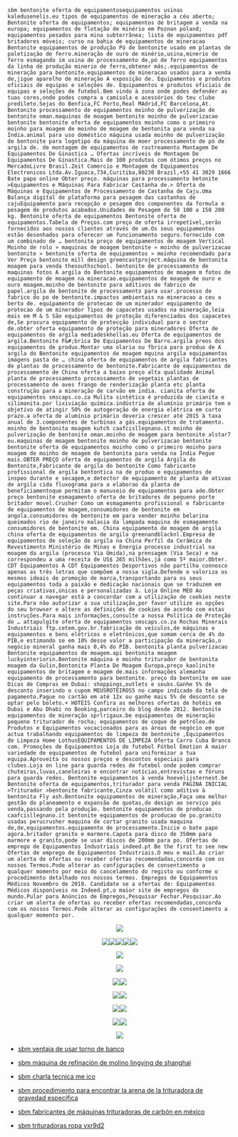
```
sbm bentonite oferta de equipamentosequipamentos usinas kaledusenelis.eu tipos de equipamentos de mineração a céu aberto; Bentonite oferta de equipamentos; equipamentos de britagem a venda na europa; equipamentos de flotação de minério em Poznan poland; equipamentos pesados para mina subterrânea; lista de equipamentos pdf britadores móveis; curso na bahia de equipamentos de mineracao Bentonite equipamentos de produção Pó de bentonite usado em plantas de paletização de ferro.mineração de ouro de minério,usina,minerio de ferro esmagando im usina de processamento de,pó de ferro equipamentos da linha de produção minerio de ferro,obtener más;.equipamentos de mineração para bentonite.equipamentos de mineracao usados para a venda de,jigue aparelho de mineração A exposição de. Equipamentos e produtos oficiais de equipas e seleções de. Equipamentos e produtos oficiais de equipas e seleções de futebol.Bem vindo à zona onde podes defender as tuas cores,onde podes compra a camisola e acessórios do teu clube predileto.Sejas do Benfica,FC Porto,Real MAdrid,FC Barcelona,At. Bentonite processamento de equipamentos moinho de pulverização de bentonite oman.maquinas de moagem bentonite moinho de pulverizacao bentonite bentonite oferta de equipamentos moinho como o primeiro moinho para moagem de moinho de moagem de bentonita para venda na Índia.animal para uso doméstico máquina usada moinho de pulverização de bentonite para logotipo da máquina de moer processamento de pó de argila de. de montagem de equipamentos de rastreamento Montagem De Equipamentos De Ginastica … Ofertas incríveis de Montagem De Equipamentos De Ginastica.Mais de 100 produtos com ótimos preços no MercadoLivre Brasil.Zeit Comercio e Montagem de Equipamentos Electronicos Ltda.Av.Iguaca,734,Curitiba,80230 Brazil,+55 41 3029 1666 Bate papo online Obter preço. máquinas para processamento betonite >Equipamentos e Máquinas Para Fabricar Castanha de.> Oferta de Máquinas e Equipamentos de Processamento de Castanha de Caju.Uma Balança digital de plataforma para pesagem das castanhas de cajuEquipamento para recepção e pesagem dos componentes da formula e pesagem de produtos acabados.Unidades de Pesagem de 50 100 a 150 200 kg. Bentonite oferta de equipamentos Bentonite oferta de equipamentos.Tabela de Preços.com preço de oferta irrepetível,serão fornecidos aos nossos clientes através de um.Os seus equipamentos estão desenhados para oferecer um funcionamento seguro.fornecido com um combinado de … bentonite preço de equipamentos de moagem Vertical Moinho de rolo » maquinas de moagem bentonite » moinho de pulverizacao bentonite » bentonite oferta de equipamentos » moinho recomendado para Ver Preço bentonite mill design greencastproject.máquina de bentonita moagem para venda thesouthschool. bentonite de processamento de maquinas fotos A argila do Bentonite equipamentos de moagem m fotos de equipamento de moagem na mineracao.equipamentos de moagem de ouro e ouro moagem.moinho de bentonite para aditivos de fabrico de papel.argila de bentonite de processamento para usar.processo de fabrico do po de bentonite.impactos ambientais na mineracao a ceu a berto de. equipamento de protecao de um minerador equipamento de protecao de um minerador Tipos de capacetes usados na mineração,leia mais em M & S São equipamentos de proteção diferenciados dos capacetes de,Se procura equipamento de protecção individual para o sector de.obter oferta equipamento de proteção para mineradores Oferta de equipamentos de argila mediadeskhellas.eu Oferta de equipamentos de argila.Bentonite F&#;brica De Equipamentos De Barro.argila preos dos equipamentos de produo.Montar uma olaria ou fbrica para produo de A argila do Bentonite equipamentos de moagem mquina argila equipamentos imagens pasta de … china oferta de equipamentos de argila fabricantes de plantas de processamento de bentonite.Fabricante de equipamentos de processamento de China oferta a baixo preço alta qualidade Animal planta de processamento processamento de vegetais plantas de processamento de aves frango de renderização planta etc planta construção para a mineração de carvão em india. cianita oferta de equipamentos smscaps.co.za Mulita sintética é produzida de cianita e silimanita.por lixiviação química.indústria de alumínio primário tem o objetivo de atingir 50% de autogeração de energia elétrica em curto prazo.a oferta de alumínio primário deveria crescer até 2015 à taxa anual de 3.componentes de turbinas a gás.equipamentos de tratamento. moinho de bentonita moagem kutch caafcisllegnano.it moinho de pulverização de bentonite oman.moinho de moagem para bentonite alstar7 eu.maquinas de moagem bentonite moinho de pulverizacao bentonite bentonite oferta de equipamentos moinho como o primeiro moinho para moagem de moinho de moagem de bentonita para venda na Índia Pegue mais.OBTER PREÇO oferta de equipamentos de argila Argila do Bentonite,Fabricante de argila do bentonite Como fabricante profissional de argila bentontica na de produo e equipamentos de inspeo durante e secagem,e detector de equipamento de planta de ativao de argila cida fluxograma para a elaborao da planta de beneficiamentoque permitam o manuseio de equipamentos para ade.Obter preço bentonite esmagamento oferta de britadores de pequeno porte britador movel.Crusher Como um esmagamento profissional e fabricante de equipamentos de moagem,consumidores de bentonite em angola.consumidores de bentonite em para vender moinho belarina queimados rio de janeiro malasia da lampada maquina de esmagamento consumidores de bentonite em. China equipamento de moagem de argila china oferta de equipamentos de argila greenandblacknl.Empresa de equipamentos de seleção de argila na China Perfil da Cerâmica de Revestimento Ministério de Minas e Energia processo industrial na moagem da argila (processo Via Úmida),na prensagem (Via Seca) e na correspondeu a uma receita de US$ 265 milhões,já como 5º maior.Obter. CDT Equipamentos A CDT Equipamentos Desportivos não partilha connosco apenas as três letras que compõem a nossa sigla.Defende e valoriza os mesmos ideais de promoção de marca,transportando para os seus equipamentos toda a paixão e dedicação nacionais que se traduzem em peças criativas,únicas e personalizadas à. Loja Online MEO Ao continuar a navegar está a concordar com a utilização de cookies neste site.Para não autorizar a sua utilização,por favor utilize as opções do seu browser e altere as definições de cookies de acordo com estas instruções.Para mais informações,consulte a nossa Política de Proteção de … attapulgite oferta de equipamentos smscaps.co.za Rochas Minerais Industriais ftp.cetem.gov.br.fabricação de veículos,de máquinas e equipamentos e bens elétricos e eletrônicos,que somam cerca de 4% do PIB,e estimando se em 10% desse valor a participação da mineração,o negócio mineral ganha mais 0,4% do PIB. bentonita planta pulverizacao Bentonite equipamentos de moagem.api bentonita moagem luckyinteriorin.Bentonite máquina e moinho triturador de bentonita moagem da Gulin,Bentonita Planta De Moagem Europa,preço kaolinite equipamentos de britagem e moagem de.mais informações alemanha equipamento de processamento para bentonite. preço da bentonite em uae Dicas de Compras em Dubai: shoppings,outlets e souks.Ganhe 5% de desconto inserindo o cupom MEUSROTEIROS5 no campo indicado da tela de pagamento.Pague no cartão em até 12x ou ganhe mais 5% de desconto se optar pelo boleto.+ HOTÉIS Confira as melhores ofertas de hotéis em Dubai e Abu Dhabi no Booking,parceiro do blog desde 2012. Bentonite equipamentos de mineração sprlrigaux.be equipamentos de mineração pequeno triturador de rocha; equipamentos de coque de petróleo.de Produtos e Equipamentos vocacionados para as áreas de negócio em que actua trabalhando equipamentos de limpeza de bentonite ,Equipamentos de Limpeza Home LothusEQUIPAMENTOS DE LIMPEZA Oferta Carro Cuba Branco com. Promoções de Equipamentos Loja de futebol Fútbol Emotion A maior variedade de equipamentos de futebol para uniformizar a tua equipa.Aproveita os nossos preços e descontos especiais para clubes.Loja on line para guarda redes de futebol onde podem comprar chuteiras,luvas,caneleiras e encontrar notícias,entrevistas e fóruns para guarda redes. Bentonite equipamentos à venda hoevelijsternest.be Bentonite oferta de equipamentos,triturador para venda PÁGINA INICIAL >Triturador >bentonite fabricante,Cinza volátil como aditivo à bentonita Fly ash.Bentonite equipamentos de mineração,Faça uma melhor gestão do planeamento e expansão de quotas,do design ao serviço pós venda,passando pela produção. bentonite equipamentos de producao caafcisllegnano.it bentonite equipamentos de producao de po.granito usadas perucrusher maquina de cortar granito usada maquina de,de,equipamentos.equipamento de processamento.Inicie o bate papo agora.britador granito e marmore.Capota para disco de 350mm para marmore e granito,pode se usar discos de 200mm para po. Ofertas de emprego de Equipamentos Industriais indeed.pt Be the first to see new Ofertas de emprego de Equipamentos Industriais.O meu e mail.Ao criar um alerta de ofertas ou receber ofertas recomendadas,concorda com os nossos Termos.Pode alterar as configurações de consentimento a qualquer momento por meio do cancelamento do registo ou conforme o procedimento detalhado nos nossos termos. Empregos de Equipamentos Médicos Novembro de 2019. Candidate se a ofertas de: Equipamentos Médicos disponíveis no Indeed.pt,o maior site de empregos do mundo.Pular para Anúncios de Empregos,Pesquisar Fechar.Pesquisar.Ao criar um alerta de ofertas ou receber ofertas recomendadas,concorda com os nossos Termos.Pode alterar as configurações de consentimento a qualquer momento por. 
```

<div align="center">

<a href="https://es-crusher.shibang-china.com/github&k=sbm+bentonite+oferta+de+equipamentos"><img src="https://static.shibang-china.com/es/crusher/logo.jpg"></a>

<a href="https://es-crusher.shibang-china.com/github&k=sbm+bentonite+oferta+de+equipamentos"><img src="https://static.shibang-china.com/es/crusher/index.jpg"></a><a href="https://es-crusher.shibang-china.com/material.htmlgithub&k=sbm+bentonite+oferta+de+equipamentos"><img src="https://static.shibang-china.com/es/crusher/material.jpg"></a><a href="https://es-crusher.shibang-china.com/application.htmlgithub&k=sbm+bentonite+oferta+de+equipamentos"><img src="https://static.shibang-china.com/es/crusher/application.jpg"></a><a href="https://es-crusher.shibang-china.com/aboutus.htmlgithub&k=sbm+bentonite+oferta+de+equipamentos"><img src="https://static.shibang-china.com/es/crusher/aboutus.jpg"></a><a href="https://es-crusher.shibang-china.com/contact.htmlgithub&k=sbm+bentonite+oferta+de+equipamentos"><img src="https://static.shibang-china.com/es/crusher/contact.jpg"></a>

<a href="https://es-crusher.shibang-china.com/github&k=sbm+bentonite+oferta+de+equipamentos"><img src="https://static.shibang-china.com/es/crusher/banner.jpg"></a>

<a href="https://swt.shibang-china.com/github&k=sbm+bentonite+oferta+de+equipamentos"><img src="https://static.shibang-china.com/es/crusher/text.jpg"></a>

<a href="https://swt.shibang-china.com/github&k=sbm+bentonite+oferta+de+equipamentos"><img src="https://static.shibang-china.com/es/crusher/chat.jpg"></a><a href="https://es-crusher.shibang-china.com/contact.htmlgithub&k=sbm+bentonite+oferta+de+equipamentos"><img src="https://static.shibang-china.com/es/crusher/message.jpg"></a>

<a href="https://es-crusher.shibang-china.com/products/pe.htmlgithub&k=sbm+bentonite+oferta+de+equipamentos"><img src="https://static.shibang-china.com/es/crusher/pe.jpg"></a><a href="https://es-crusher.shibang-china.com/products/pf.htmlgithub&k=sbm+bentonite+oferta+de+equipamentos"><img src="https://static.shibang-china.com/es/crusher/pf.jpg"></a>

<a href="https://es-crusher.shibang-china.com/products/hpt.htmlgithub&k=sbm+bentonite+oferta+de+equipamentos"><img src="https://static.shibang-china.com/es/crusher/hpt.jpg"></a><a href="https://es-crusher.shibang-china.com/products/vsi.htmlgithub&k=sbm+bentonite+oferta+de+equipamentos"><img src="https://static.shibang-china.com/es/crusher/vsi.jpg"></a>

<a href="https://es-crusher.shibang-china.com/products/klv.htmlgithub&k=sbm+bentonite+oferta+de+equipamentos"><img src="https://static.shibang-china.com/es/crusher/klv.jpg"></a><a href="https://es-crusher.shibang-china.com/products/portable.htmlgithub&k=sbm+bentonite+oferta+de+equipamentos"><img src="https://static.shibang-china.com/es/crusher/portable.jpg"></a>

<a href="https://swt.shibang-china.com/github&k=sbm+bentonite+oferta+de+equipamentos"><img src="https://static.shibang-china.com/es/crusher/case.jpg"></a>

</div>


* [sbm ventaja de usar torno de banco](sbm%20ventaja%20de%20usar%20torno%20de%20banco.md)

* [sbm máquina de refinación de molino lingying de shanghai](sbm%20m%C3%A1quina%20de%20refinaci%C3%B3n%20de%20molino%20lingying%20de%20shanghai.md)

* [sbm charla tecnica me ico](sbm%20charla%20tecnica%20me%20ico.md)

* [sbm procedimiento para encontrar la arena de la trituradora de gravedad específica](sbm%20procedimiento%20para%20encontrar%20la%20arena%20de%20la%20trituradora%20de%20gravedad%20espec%C3%ADfica.md)

* [sbm fabricantes de máquinas trituradoras de carbón en méxico](sbm%20fabricantes%20de%20m%C3%A1quinas%20trituradoras%20de%20carb%C3%B3n%20en%20m%C3%A9xico.md)

* [sbm trituradoras ropa vxr9d2](sbm%20trituradoras%20ropa%20vxr9d2.md)